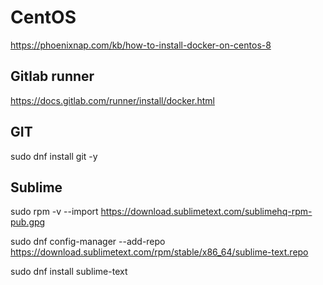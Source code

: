 # CentOS
https://phoenixnap.com/kb/how-to-install-docker-on-centos-8

## Gitlab runner
https://docs.gitlab.com/runner/install/docker.html

## GIT
sudo dnf install git -y

## Sublime
sudo rpm -v --import https://download.sublimetext.com/sublimehq-rpm-pub.gpg

sudo dnf config-manager --add-repo https://download.sublimetext.com/rpm/stable/x86_64/sublime-text.repo

sudo dnf install sublime-text